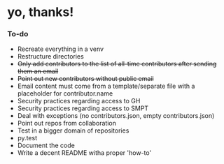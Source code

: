 # yo, thanks!

### To-do
- Recreate everything in a venv
- Restructure directories
- ~~Only add contributors to the list of all-time contributors after sending them an email~~
- ~~Point out new contributors without public email~~
- Email content must come from a template/separate file with a placeholder for contributor.name
- Security practices regarding access to GH
- Security practices regarding access to SMPT
- Deal with exceptions (no contributors.json, empty contributors.json)
- Point out repos from collaboration
- Test in a bigger domain of repositories
- py.test
- Document the code
- Write a decent README witha  proper 'how-to'
